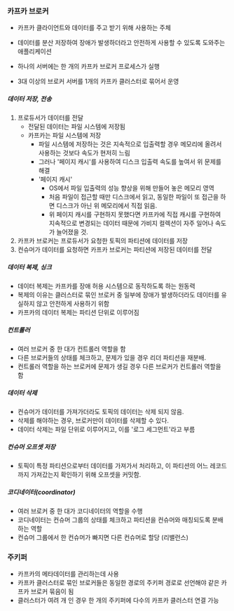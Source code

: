 ### 카프카 브로커
* 카프카 클라이언트와 데이터를 주고 받기 위해 사용하는 주체
* 데이터를 분산 저장하여 장애가 발생하더라고 안전하게 사용할 수 있도록 도와주는 애플리케이션

* 하나의 서버에는 한 개의 카프카 브로커 프로세스가 실행
* 3대 이상의 브로커 서버를 1개의 카프카 클러스터로 묶어서 운영

##### 데이터 저장, 전송
1. 프로듀서가 데이터를 전달 
   * 전달된 데이터는 파일 시스템에 저장됨
   * 카프카는 파일 시스템에 저장
     * 파일 시스템에 저장하는 것은 지속적으로 입출력할 경우 메모리에 올려서 사용하는 것보다 속도가 현저히 느림
     * 그러나 '페이지 캐시'를 사용하여 디스크 입출력 속도를 높여서 위 문제를 해결
     * '페이지 캐시'
       * OS에서 파일 입출력의 성능 향상을 위해 만들어 놓은 메모리 영역
       * 처음 파일이 접근할 때만 디스크에서 읽고, 동일한 파일이 또 접근을 하면 디스크가 아닌 위 메모리에서 직접 읽음.
       * 위 페이지 캐시를 구현하지 못했다면 카프카에 직접 캐시를 구현하여 지속적으로 변경되는 데이터 때문에 가비지 컬렉션이 자주 일어나 속도가 늘어졌을 것.
2. 카프카 브로커는 프로듀서가 요청한 토픽의 파티션에 데이터를 저장
3. 컨슈머가 데이터를 요청하면 카프카 브로커는 파티션에 저장된 데이터를 전달

##### 데이터 복제, 싱크
* 데이터 복제는 카프카를 장애 허용 시스템으로 동작하도록 하는 원동력
* 복제의 이유는 클러스터로 묶인 브로커 중 일부에 장애가 발생하더라도 데이터를 유실하지 않고 안전하게 사용하기 위함
* 카프카의 데이터 복제는 파티션 단위로 이루어짐

##### 컨트롤러
* 여러 브로커 중 한 대가 컨트롤러 역할을 함
* 다른 브로커들의 상태를 체크하고, 문제가 있을 경우 리더 파티션을 재분배.
* 컨트롤러 역할을 하는 브로커에 문제가 생길 경우 다른 브로커가 컨트롤러 역할을 함

##### 데이터 삭제
* 컨슈머가 데이터를 가져가더라도 토픽의 데이터는 삭제 되지 않음.
* 삭제를 해야하는 경우, 브로커만이 데이터를 삭제할 수 있다.
* 데이터 삭제는 파일 단위로 이루어지고, 이를 '로그 세그먼트'라고 부름

##### 컨슈머 오프셋 저장
* 토픽이 특정 파티션으로부터 데이터를 가져가서 처리하고, 이 파티션의 어느 레코드까지 가져갔는지 확인하기 위해 오프셋을 커밋함.

##### 코디네이터(coordinator)
* 여러 브로커 중 한 대가 코디네이터의 역할을 수행
* 코디네이터는 컨슈머 그룹의 상태를 체크하고 파티션을 컨슈머와 매칭되도록 분배하는 역할
* 컨슈머 그룹에서 한 컨슈머가 빠지면 다른 컨슈머로 할당 (리밸런스)

### 주키퍼
* 카프카의 메타데이터를 관리하는데 사용
* 카프카 클러스터로 묶인 브로커들은 동일한 경로의 주키퍼 경로로 선언해야 같은 카프카 브로커 묶음이 됨
* 클러스터가 여려 개 인 경우 한 개의 주키퍼에 다수의 카프카 클러스터 연결 가능